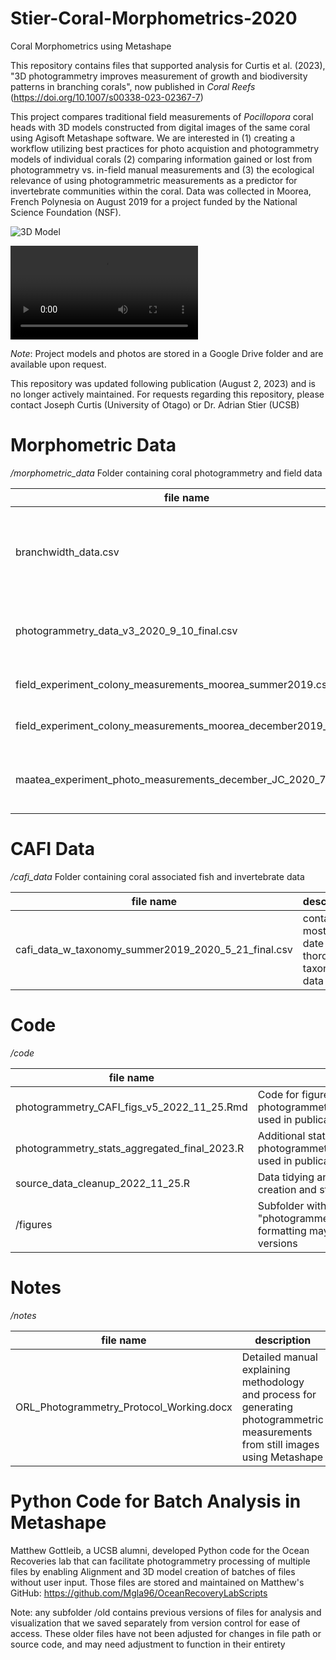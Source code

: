 # Stier-Coral-Morphometrics-2020

Coral Morphometrics using Metashape

This repository contains files that supported analysis for Curtis et al. (2023), "3D photogrammetry improves measurement of growth and biodiversity patterns in branching corals", now published in *Coral Reefs* (<https://doi.org/10.1007/s00338-023-02367-7>)

This project compares traditional field measurements of *Pocillopora* coral heads with 3D models constructed from digital images of the same coral using Agisoft Metashape software. We are interested in (1) creating a workflow utilizing best practices for photo acquistion and photogrammetry models of individual corals (2) comparing information gained or lost from photogrammetry vs. in-field manual measurements and (3) the ecological relevance of using photogrammetric measurements as a predictor for invertebrate communities within the coral. Data was collected in Moorea, French Polynesia on August 2019 for a project funded by the National Science Foundation (NSF).

![3D Model](https://user-images.githubusercontent.com/47797235/113913355-1434f880-9791-11eb-997c-3e649272ce19.jpg)

![Video](https://user-images.githubusercontent.com/47797235/113912330-d683a000-978f-11eb-8f15-ee772025e1ed.mp4)

*Note*: Project models and photos are stored in a Google Drive folder and are available upon request.

This repository was updated following publication (August 2, 2023) and is no longer actively maintained. For requests regarding this repository, please contact Joseph Curtis (University of Otago) or Dr. Adrian Stier (UCSB)

# Morphometric Data

*/morphometric_data* Folder containing coral photogrammetry and field data

| file name                                                       | description                                                                                    |
|---------------------------------|---------------------------------------|
| branchwidth_data.csv                                            | Measurements of distances between coral branches including the average distance for each coral |
| photogrammetry_data_v3_2020_9_10_final.csv                            | Photogrammetric measurements from colonies imaged in August 2019                               |
| field_experiment_colony_measurements_moorea_summer2019.csv      | Measurements taken in the field in August 2019                                                 |
| field_experiment_colony_measurements_moorea_december2019_v2.csv | Measurements taken in the field in December                                                    |
| maatea_experiment_photo_measurements_december_JC_2020_7_8.csv   | Photogrammetric measurements from colonies imaged in December 2019                             |

# CAFI Data

*/cafi_data* Folder containing coral associated fish and invertebrate data

| file name                                     | description                                         |
|---------------------------------|---------------------------------------|
| cafi_data_w_taxonomy_summer2019_2020_5_21_final.csv | contains most up to date and thorough taxonomy data |

# Code

*/code*

| file name                                    | description                                                                                                                                 |
|---------------------------------|---------------------------------------|
| photogrammetry_CAFI_figs_v5_2022_11_25.Rmd   | Code for figures and stats analysis comparing photogrammetry and traditional measurements used in publication                               |
| photogrammetry_stats_aggregated_final_2023.R | Additional statistical analyses comparing photogrammetry and traditional measurements used in publication                                   |
| source_data_cleanup_2022_11_25.R             | Data tidying and management prior to use for figure creation and statistical analysis                                                       |
| /figures                                     | Subfolder with figures generated by "photogrammetry_CAFI_figs_v5_2022_11_25.Rmd", formatting may slightly differ from published versions    |

# Notes

*/notes*

| file name                                | description                                                                                                                      |
|------------------|------------------------------------------------------|
| ORL_Photogrammetry_Protocol_Working.docx | Detailed manual explaining methodology and process for generating photogrammetric measurements from still images using Metashape |

# Python Code for Batch Analysis in Metashape

Matthew Gottleib, a UCSB alumni, developed Python code for the Ocean Recoveries lab that can facilitate photogrammetry processing of multiple files by enabling Alignment and 3D model creation of batches of files without user input. Those files are stored and maintained on Matthew's GitHub: <https://github.com/Mgla96/OceanRecoveryLabScripts>

Note: any subfolder /old contains previous versions of files for analysis and visualization that we saved separately from version control for ease of access. These older files have not been adjusted for changes in file path or source code, and may need adjustment to function in their entirety
